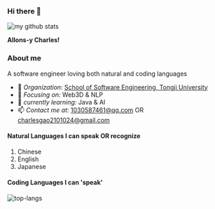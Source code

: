 ### Hi there 👋

<!--
**SchweitzerGAO/schweitzergao** is a ✨ _special_ ✨ repository because its `README.md` (this file) appears on your GitHub profile.

Here are some ideas to get you started:

- 🔭 I’m currently working on ...
- 🌱 I’m currently learning ...
- 👯 I’m looking to collaborate on ...
- 🤔 I’m looking for help with ...
- 💬 Ask me about ...
- 📫 How to reach me: ...
- 😄 Pronouns: ...
- ⚡ Fun fact: ...
-->
<img alt='my github stats' src='https://github-readme-stats.vercel.app/api?username=schweitzergao&show_icons=true&theme=default&count_private=true'>

**Allons-y Charles!**
### About me
A software engineer loving both natural and coding languages
- 🏢 *Organization*: [School of Software Engineering, Tongji University](https://sse.tongji.edu.cn)
- 🎯 *Focusing on:* Web3D & NLP
- 🔭 *currently learning:* Java & AI
- 📫 *Contact me at:* 1030587461@qq.com OR charlesgao2101024@gmail.com
#### Natural Languages I can speak OR recognize
1. Chinese
2. English
3. Japanese
#### Coding Languages I can 'speak'
![top-langs](https://github-readme-stats.vercel.app/api/top-langs?username=schweitzergao&layout=compact)


